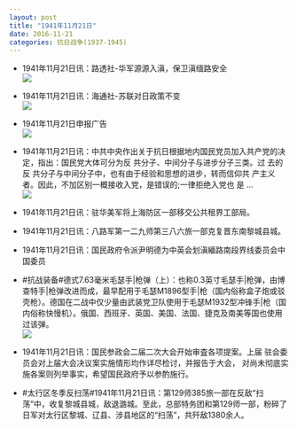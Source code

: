 ```yaml
---
layout: post
title: "1941年11月21日"
date: 2016-11-21
categories: 抗日战争(1937-1945)
---
```


<meta name="referrer" content="no-referrer" />

- 1941年11月21日讯：路透社-华军源源入滇，保卫滇缅路安全 <br/><img src="https://ww2.sinaimg.cn/large/aca367d8jw1fa04iumzprj20860h2tbr.jpg" />

- 1941年11月21日讯：海通社-苏联对日政策不变 <br/><img src="https://ww4.sinaimg.cn/large/aca367d8jw1fa02t3vsyaj20560b7js5.jpg" />

- 1941年11月21日申报广告 <br/><img src="https://ww3.sinaimg.cn/large/aca367d8jw1fa012ey32oj20pe0gtgqn.jpg" />

- 1941年11月21日讯：中共中央作出关于抗日根据地内国民党员加入共产党的决 定，指出：国民党大体可分为反 共分子、中间分子与进步分子三类。过 去的反 共分子与中间分子中，也有由于经验和思想的进步，转而信仰共 产主义者。因此，不加区别一概接收入党，是错误的;一律拒绝入党也 是 ... <br/><img src="https://ww1.sinaimg.cn/large/aca367d8jw1f9zzc37hayj20c80bxq4h.jpg" />

- 1941年11月21日讯：驻华美军将上海防区一部移交公共租界工部局。 

- 1941年11月21日讯：八路军第一二九师第三八六旅一部克复晋东南黎城县城。 

- 1941年11月21日讯：国民政府令派尹明德为中英会划滇緬路南段界线委员会中国委员 

- #抗战装备#德式7.63毫米毛瑟手|枪弹（上）：也称0.3英寸毛瑟手|枪弹，由博查特手|枪弹改进而成，最早配用于毛瑟M1896型手|枪（国内俗称盒子炮或驳壳枪）。德国在二战中仅少量由武装党卫队使用于毛瑟M1932型冲锋手|枪（国内俗称快慢机）。俄国、西班牙、英国、美国、法国、捷克及南美等国也使用过该弹。 <br/><img src="https://ww4.sinaimg.cn/large/aca367d8jw1f9zhzvrrcpj20bx0nbq5v.jpg" />

- 1941年11月21日讯：国民参政会二届二次大会开始审査各项提案。上届 驻会委员会对上届大会决议案实施情形均作详尽检讨，并报告于大会， 对尚未彻底实施各案则列举事实，希望国民政府予以参酌施行。 

- #太行区冬季反扫荡#1941年11月21日讯：第129师385旅一部在反敌“扫荡”中，收复黎城县城，敌退潞城。至此，总部特务团和第129师一部，粉碎了日军对太行区黎城、辽县、涉县地区的“扫荡”，共歼敌1380余人。 


